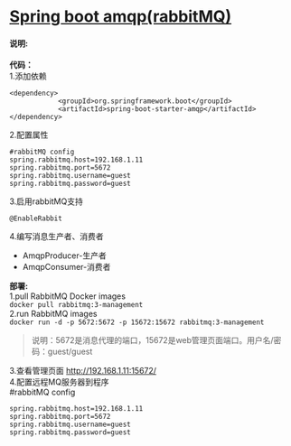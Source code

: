# [Spring boot amqp(rabbitMQ)](https://github.com/shuchun/bootExample/tree/feature/boot-jms)

#### 说明:   
**代码：**    
1.添加依赖
```
<dependency>
			<groupId>org.springframework.boot</groupId>
			<artifactId>spring-boot-starter-amqp</artifactId>
</dependency>
```  
2.配置属性
```
#rabbitMQ config
spring.rabbitmq.host=192.168.1.11
spring.rabbitmq.port=5672
spring.rabbitmq.username=guest
spring.rabbitmq.password=guest
```  
3.启用rabbitMQ支持
```
@EnableRabbit
```
4.编写消息生产者、消费者
  * AmqpProducer-生产者
  * AmqpConsumer-消费者   

**部署:**   
1.pull RabbitMQ Docker images   
``` docker pull rabbitmq:3-management ```  
2.run RabbitMQ images  
``` docker run -d -p 5672:5672 -p 15672:15672 rabbitmq:3-management ```  
> 说明：5672是消息代理的端口，15672是web管理页面端口。用户名/密码：guest/guest  

3.查看管理页面 http://192.168.1.11:15672/    
4.配置远程MQ服务器到程序   
#rabbitMQ config
```
spring.rabbitmq.host=192.168.1.11
spring.rabbitmq.port=5672
spring.rabbitmq.username=guest
spring.rabbitmq.password=guest
```  
